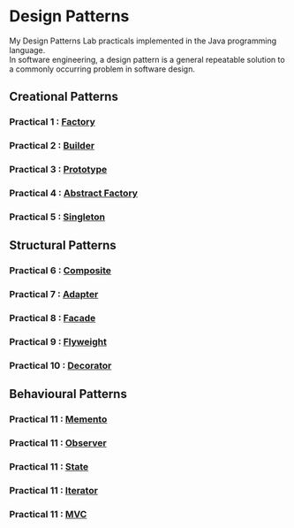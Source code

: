 # Design Patterns

My Design Patterns Lab practicals implemented in the Java programming language. \
In software engineering, a design pattern is a general repeatable solution to a commonly occurring problem in software design.

## Creational Patterns

### Practical 1 : [Factory](https://github.com/aryanranderiya/Design-Patterns-in-Java/tree/main/Creational_Patterns/Pr1%20Factory)
### Practical 2 : [Builder](https://github.com/aryanranderiya/Design-Patterns-in-Java/tree/main/Creational_Patterns/Pr2%20Builder)
### Practical 3 : [Prototype](https://github.com/aryanranderiya/Design-Patterns-in-Java/tree/main/Creational_Patterns/Pr3%20Prototype)
### Practical 4 : [Abstract Factory](https://github.com/aryanranderiya/Design-Patterns-in-Java/tree/main/Creational_Patterns/Pr4%20Abstract%20Factory)
### Practical 5 : [Singleton](https://github.com/aryanranderiya/Design-Patterns-in-Java/tree/main/Creational_Patterns/Pr5%20Singleton)

## Structural Patterns

### Practical 6 : [Composite](https://github.com/aryanranderiya/Design-Patterns-in-Java/tree/main/Structural_Patterns/Pr6_Composite)
### Practical 7 : [Adapter](https://github.com/aryanranderiya/Design-Patterns-in-Java/tree/main/Structural_Patterns/Pr7_Adapter)
### Practical 8 : [Facade](https://github.com/aryanranderiya/Design-Patterns-in-Java/tree/main/Structural_Patterns/Pr8_Facade)
### Practical 9 : [Flyweight](https://github.com/aryanranderiya/Design-Patterns-in-Java/tree/main/Structural_Patterns/Pr9_Flyweight)
### Practical 10 : [Decorator](https://github.com/aryanranderiya/Design-Patterns-in-Java/tree/main/Structural_Patterns/Pr10_Decorator)

## Behavioural Patterns

### Practical 11 : [Memento](https://github.com/aryanranderiya/Design-Patterns-in-Java/tree/main/Behavioural_Patterns/Pr11_Memento)
### Practical 11 : [Observer](https://github.com/aryanranderiya/Design-Patterns-in-Java/tree/main/Behavioural_Patterns/Pr12_Observer)
### Practical 11 : [State](https://github.com/aryanranderiya/Design-Patterns-in-Java/tree/main/Behavioural_Patterns/Pr13_State)
### Practical 11 : [Iterator](https://github.com/aryanranderiya/Design-Patterns-in-Java/tree/main/Behavioural_Patterns/Pr14_Iterator)
### Practical 11 : [MVC](https://github.com/aryanranderiya/Design-Patterns-in-Java/tree/main/Behavioural_Patterns/Pr15_MVC)

